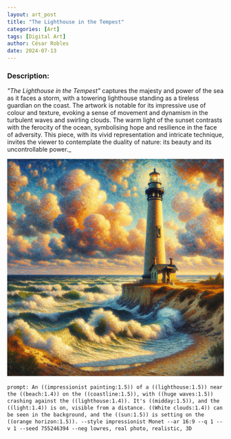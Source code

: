 ```yaml
---
layout: art_post
title: "The Lighthouse in the Tempest"
categories: [Art]
tags: [Digital Art]
author: César Robles
date: 2024-07-13
---
```

### Description:
*"The Lighthouse in the Tempest"* captures the majesty and power of the sea as it faces a storm, with a towering lighthouse standing as a tireless guardian on the coast. The artwork is notable for its impressive use of colour and texture, evoking a sense of movement and dynamism in the turbulent waves and swirling clouds. The warm light of the sunset contrasts with the ferocity of the ocean, symbolising hope and resilience in the face of adversity. This piece, with its vivid representation and intricate technique, invites the viewer to contemplate the duality of nature: its beauty and its uncontrollable power._

![The Lighthouse in the Tempest](/imag/digital_art/the_lighthouse_in_the_tempest.jpg)

```plaintext
prompt: An ((impressionist painting:1.5)) of a ((lighthouse:1.5)) near the ((beach:1.4)) on the ((coastline:1.5)), with ((huge waves:1.5)) crashing against the ((lighthouse:1.4)). It's ((midday:1.5)), and the ((light:1.4)) is on, visible from a distance. ((White clouds:1.4)) can be seen in the background, and the ((sun:1.5)) is setting on the ((orange horizon:1.5)). --style impressionist Monet --ar 16:9 --q 1 --v 1 --seed 755246394 --neg lowres, real photo, realistic, 3D
```